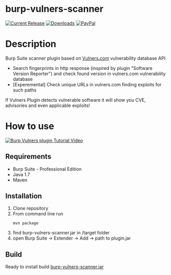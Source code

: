 # burp-vulners-scanner

[![Current Release](https://img.shields.io/github/release/vulnersCom/burp-vulners-scanner.svg "Current Release")](https://github.com/vulnersCom/burp-vulners-scanner/releases/latest)
[![Downloads](https://img.shields.io/github/downloads/vulnersCom/burp-vulners-scanner/total.svg "Downloads")](https://github.com/vulnersCom/burp-vulners-scanner/releases) [![PayPal](https://img.shields.io/badge/donate-PayPal-green.svg)](https://paypal.me/videns)

# Description

Burp Suite scanner plugin based on [Vulners.com](https://vulners.com) vulnerability database API
- Search fingerprints in http response (inspired by plugin "Software Version Reporter")
  and check found version in vulners.com vulnerability database
- [Experemental] Check unique URLs in vulners.com finding exploits for such paths

If Vulners Plugin detects vulnerable software it will show you CVE, advisories and even applicable exploits!

# How to use


[![Burp Vulners plugin Tutorial Video](https://img.youtube.com/vi/klu7PTgUrow/0.jpg)](https://vimeo.com/225078901)

## Requirements

- Burp Suite - Professional Edition
- Java 1.7
- Maven

## Installation

1. Clone repository
2. From command line run
     ```
     mvn package
     ```
3. find burp-vulners-scanner.jar in /target folder
4. open Burp Suite -> Extender -> Add -> path to plugin.jar


## Build
Ready to install build [burp-vulners-scanner.jar](https://github.com/vulnersCom/burp-vulners-scanner/releases/latest)
